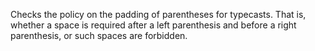 <div>

Checks the policy on the padding of parentheses for typecasts. That is,
whether a space is required after a left parenthesis and before a right
parenthesis, or such spaces are forbidden.

</div>
